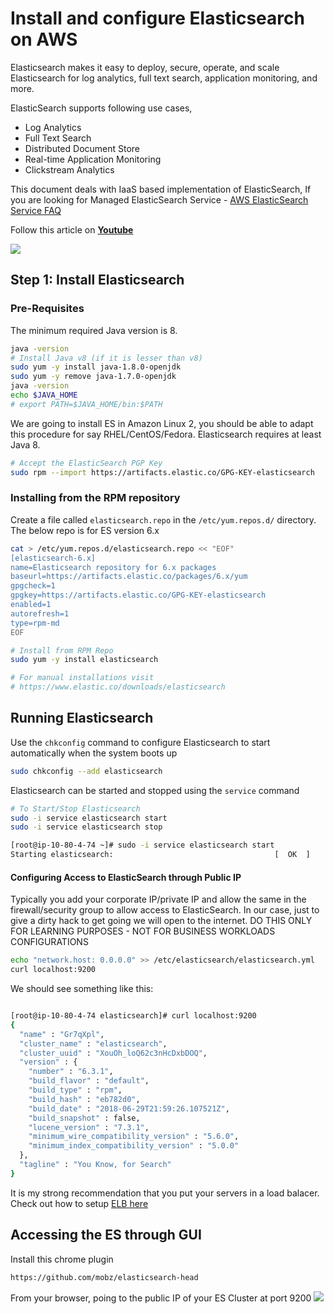 # Install and configure Elasticsearch on AWS
Elasticsearch makes it easy to deploy, secure, operate, and scale Elasticsearch for log analytics, full text search, application monitoring, and more. 

ElasticSearch supports following use cases, 
 - Log Analytics
 - Full Text Search
 - Distributed Document Store
 - Real-time Application Monitoring
 - Clickstream Analytics

 This document deals with IaaS based implementation of ElasticSearch, If you are looking for Managed ElasticSearch Service - [AWS ElasticSearch Service FAQ](https://aws.amazon.com/elasticsearch-service/faqs/)

Follow this article on **[Youtube](https://youtu.be/7WE8AAdGSlM)**

![](https://raw.githubusercontent.com/miztiik/elk-stack/master/images/elk.png)
## Step 1: Install Elasticsearch

### Pre-Requisites
The minimum required Java version is 8.
```sh
java -version
# Install Java v8 (if it is lesser than v8)
sudo yum -y install java-1.8.0-openjdk
sudo yum -y remove java-1.7.0-openjdk
java -version
echo $JAVA_HOME
# export PATH=$JAVA_HOME/bin:$PATH 
```

We are going to install ES in Amazon Linux 2, you should be able to adapt this procedure for say RHEL/CentOS/Fedora.
Elasticsearch requires at least Java 8.
```sh
# Accept the ElasticSearch PGP Key
sudo rpm --import https://artifacts.elastic.co/GPG-KEY-elasticsearch
```
### Installing from the RPM repository
Create a file called `elasticsearch.repo` in the `/etc/yum.repos.d/` directory. The below repo is for ES version 6.x
```sh
cat > /etc/yum.repos.d/elasticsearch.repo << "EOF"
[elasticsearch-6.x]
name=Elasticsearch repository for 6.x packages
baseurl=https://artifacts.elastic.co/packages/6.x/yum
gpgcheck=1
gpgkey=https://artifacts.elastic.co/GPG-KEY-elasticsearch
enabled=1
autorefresh=1
type=rpm-md
EOF

# Install from RPM Repo
sudo yum -y install elasticsearch

# For manual installations visit
# https://www.elastic.co/downloads/elasticsearch
```

## Running Elasticsearch
Use the `chkconfig` command to configure Elasticsearch to start automatically when the system boots up
```sh
sudo chkconfig --add elasticsearch
```
Elasticsearch can be started and stopped using the `service` command
```sh
# To Start/Stop Elasticsearch 
sudo -i service elasticsearch start
sudo -i service elasticsearch stop
```

```sh
[root@ip-10-80-4-74 ~]# sudo -i service elasticsearch start
Starting elasticsearch:                                    [  OK  ]
```

#### Configuring Access to ElasticSearch through Public IP
Typically you add your corporate IP/private IP and allow the same in the firewall/security group to allow access to ElasticSearch. In our case, just to give a dirty hack to get going we will open to the internet.
DO THIS ONLY FOR LEARNING PURPOSES - NOT FOR BUSINESS WORKLOADS CONFIGURATIONS
```sh
echo "network.host: 0.0.0.0" >> /etc/elasticsearch/elasticsearch.yml
curl localhost:9200
```
We should see something like this:
```sh

[root@ip-10-80-4-74 elasticsearch]# curl localhost:9200
{
  "name" : "Gr7qXpl",
  "cluster_name" : "elasticsearch",
  "cluster_uuid" : "XouOh_loQ62c3nHcDxbDOQ",
  "version" : {
    "number" : "6.3.1",
    "build_flavor" : "default",
    "build_type" : "rpm",
    "build_hash" : "eb782d0",
    "build_date" : "2018-06-29T21:59:26.107521Z",
    "build_snapshot" : false,
    "lucene_version" : "7.3.1",
    "minimum_wire_compatibility_version" : "5.6.0",
    "minimum_index_compatibility_version" : "5.0.0"
  },
  "tagline" : "You Know, for Search"
}
```
It is my strong recommendation that you put your servers in a load balacer. Check out how to setup [ELB here](https://www.youtube.com/watch?v=QyjDktNxdQg)


## Accessing the ES through GUI
Install this chrome plugin
```sh
https://github.com/mobz/elasticsearch-head
```
From your browser, poing to the public IP of your ES Cluster at port 9200
![](https://raw.githubusercontent.com/miztiik/elk-stack/master/images/ELK-health-00.png)